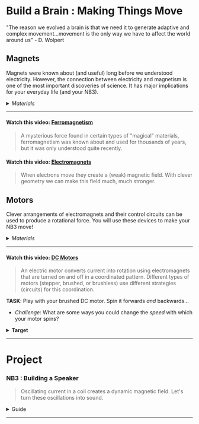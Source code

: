 # Build a Brain : Making Things Move
"The reason we evolved a brain is that we need it to generate adaptive and complex movement...movement is the only way we have to affect the world around us" - D. Wolpert

## Magnets
Magnets were known about (and useful) long before we understood electricity. However, the connection between electricity and magnetism is one of the most important discoveries of science. It has major implications for your everyday life (and your NB3).

<details><summary><i>Materials</i></summary><p>

Name|Depth|Description| # |Data|Link|
:-------|:---:|:----------|:-:|:--:|:--:|
Magnet Wire|01|Narrow gauge epoxy insulated (1 m)|1|[-D-](/boxes/magnets/)|[-L-](https://www.amazon.co.uk/Enameled-Magnet-Soldering-Winding-Enamelled/dp/B07N65LRVD)
Magnet|01|Neodymium disc (8 mm x 3 mm)|4|[-D-](/boxes/magnets/)|[-L-](https://uk.farnell.com/duratool/d01766/magnets-rare-earth-8-x-3mm-pk10/dp/1888095)
USB Sound Card|01|USB to 3.5 mm Audio out/in|1|[-D-](/boxes/magnets/)|[-L-](https://www.amazon.co.uk/UGREEN-Headphone-Microphone-Raspberry-Ultrabook/dp/B01N905VOY)
Stereo Plug Terminal|01|3.5 mm plug to screw terminal|2|[-D-](/boxes/magnets/)|[-L-](https://www.amazon.co.uk/dp/B07MNYBFL9)

</p></details><hr>

#### Watch this video: [Ferromagnetism](https://vimeo.com/1031272573)
> A mysterious force found in certain types of "magical" materials, ferromagnetism was known about and used for thousands of years, but it was only understood quite recently.


#### Watch this video: [Electromagnets](https://vimeo.com/1031275874)
> When electrons move they create a (weak) magnetic field. With clever geometry we can make this field much, much stronger.


## Motors
Clever arrangements of electromagnets and their control circuits can be used to produce a rotational force. You will use these devices to make your NB3 move!

<details><summary><i>Materials</i></summary><p>

Name|Depth|Description| # |Data|Link|
:-------|:---:|:----------|:-:|:--:|:--:|
DC Brushed Motor|01|6V Brushed DC motor|1|[-D-](/boxes/motors/)|[-L-](https://www.amazon.co.uk/Gikfun-1V-6V-Hobby-Arduino-EK1894/dp/B07BHHP2BT)

</p></details><hr>

#### Watch this video: [DC Motors](https://vimeo.com/1031627739)
> An electric motor converts current into rotation using electromagnets that are turned on and off in a coordinated pattern. Different types of motors (stepper, brushed, or brushless) use different strategies (circuits) for this coordination.

**TASK**: Play with your brushed DC motor. Spin it forwards *and* backwards...
- *Challenge*: What are some ways you could change the *speed* with which your motor spins?
<details><summary><strong>Target</strong></summary>
    Switching the direction that current flows through your motor will change the direction it spins.
</details><hr>


# Project
### NB3 : Building a Speaker
> Oscillating current in a coil creates a dynamic magnetic field. Let's turn these oscillations into sound.

<details><summary><weak>Guide</weak></summary>
:-:-: A video guide to completing this project can be viewed <a href="https://vimeo.com/1031277112" target="_blank" rel="noopener noreferrer">here</a>.
</details><hr>


